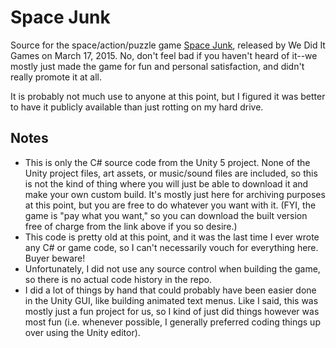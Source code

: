 # Space Junk

Source for the space/action/puzzle game [Space Junk](https://wediditgames.itch.io/space-junk), released by We Did It Games on March 17, 2015. No, don't feel bad if you haven't heard of it--we mostly just made the game for fun and personal satisfaction, and didn't really promote it at all.

It is probably not much use to anyone at this point, but I figured it was better to have it publicly available than just rotting on my hard drive.

## Notes

- This is only the C# source code from the Unity 5 project. None of the Unity project files, art assets, or music/sound files are included, so this is not the kind of thing where you will just be able to download it and make your own custom build. It's mostly just here for archiving purposes at this point, but you are free to do whatever you want with it. (FYI, the game is "pay what you want," so you can download the built version free of charge from the link above if you so desire.)
- This code is pretty old at this point, and it was the last time I ever wrote any C# or game code, so I can't necessarily vouch for everything here. Buyer beware!
- Unfortunately, I did not use any source control when building the game, so there is no actual code history in the repo.
- I did a lot of things by hand that could probably have been easier done in the Unity GUI, like building animated text menus. Like I said, this was mostly just a fun project for us, so I kind of just did things however was most fun (i.e. whenever possible, I generally preferred coding things up over using the Unity editor).